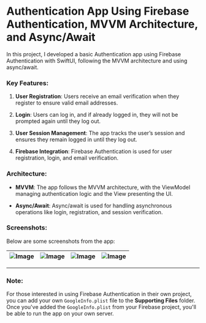 # Authentication App Using Firebase Authentication, MVVM Architecture, and Async/Await

In this project, I developed a basic Authentication app using Firebase Authentication with SwiftUI, following the MVVM architecture and using async/await.

### Key Features:
1. **User Registration**: 
   Users receive an email verification when they register to ensure valid email addresses.
   
2. **Login**: 
   Users can log in, and if already logged in, they will not be prompted again until they log out.
   
3. **User Session Management**: 
   The app tracks the user’s session and ensures they remain logged in until they log out.
   
4. **Firebase Integration**: 
   Firebase Authentication is used for user registration, login, and email verification.

### Architecture:
- **MVVM**: 
   The app follows the MVVM architecture, with the ViewModel managing authentication logic and the View presenting the UI.
   
- **Async/Await**: 
   Async/await is used for handling asynchronous operations like login, registration, and session verification.

### Screenshots:

Below are some screenshots from the app:

| ![Image](https://github.com/user-attachments/assets/59dfc4ab-7efc-4f52-be25-7a0d9358b65e) | ![Image](https://github.com/user-attachments/assets/24920d1b-e9b4-4660-b661-e268c044f747) | ![Image](https://github.com/user-attachments/assets/3218f2f2-4ca8-4871-96f5-48280a78f62b) | ![Image](https://github.com/user-attachments/assets/585b4fde-a933-42ae-aa6e-8f580e9a71d8) |
|:------------------------------------------------------------:|:------------------------------------------------------------:|:------------------------------------------------------------:|:------------------------------------------------------------:|

---

### Note:
For those interested in using Firebase Authentication in their own project, you can add your own `GoogleInfo.plist` file to the **Supporting Files** folder. Once you've added the `GoogleInfo.plist` from your Firebase project, you'll be able to run the app on your own server.

